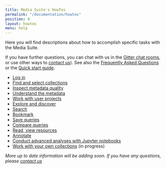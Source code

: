 ```yaml
---
title: Media Suite's HowTos
permalink: "/documentation/howtos"
position: 8
layout: howtos
menu: help
---
```


Here you will find descriptions about how to accomplish specific tasks with the Media Suite. 

If you have further questions, you can chat with us in the [Gitter chat rooms](/documentation/forum), or use other ways to [contact us](/contact)). See also the [Frequently Asked Questions](/documentation/faq) or the [Quick start guide](/documentation/quick-start-guide).



- [Log in](/documentation/howtos/login)
- [Find and select collections](/documentation/howtos/data)
- [Inspect metadata quality](</documentation/howtos/collection-inspector>)
- [Understand the metadata](/documentation/howtos/collection-inspector)
- [Work with user projects](/documentation/howtos/user-projects)
- [Explore and discover](/documentation/howtos/exploratory-search)
- [Search](/documentation/howtos/single-search)
- [Bookmark](/documentation/howtos/bookmark)
- [Save queries](/documentation/howtos/save-queries)
- [Compare queries](/documentation/howtos/query-comparison)
- [Read, view resources](/documentation/howtos/resource-viewer)
- [Annotate](/documentation/howtos/annotate)
- [Conduct advanced analyses with Jupyter notebooks](/documentation/howtos/jupyter-notebooks)
- [Work with your own collections](/documentation/howtos/user-collections) (in progress)



*More up to date information will be adding soon. If you have any questions, please [contact us](/contact)*